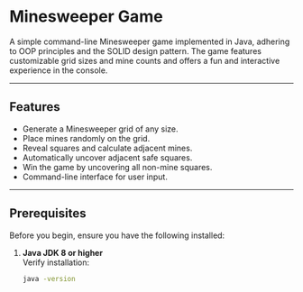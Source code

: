 # Minesweeper Game

A simple command-line Minesweeper game implemented in Java, adhering to OOP principles and the SOLID design pattern. The game features customizable grid sizes and mine counts and offers a fun and interactive experience in the console.

---

## Features

- Generate a Minesweeper grid of any size.
- Place mines randomly on the grid.
- Reveal squares and calculate adjacent mines.
- Automatically uncover adjacent safe squares.
- Win the game by uncovering all non-mine squares.
- Command-line interface for user input.

---

## Prerequisites

Before you begin, ensure you have the following installed:

1. **Java JDK 8 or higher**  
   Verify installation:
   ```bash
   java -version
